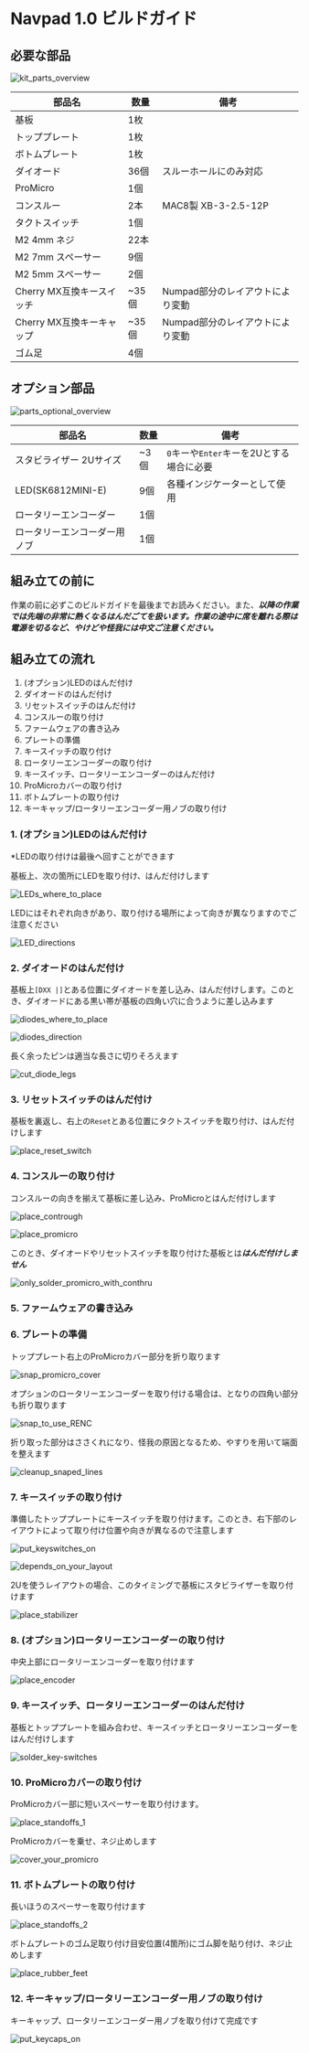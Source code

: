 # Navpad 1.0 ビルドガイド

## 必要な部品

![kit_parts_overview](imgs/IMG_3788.jpg)

|部品名|数量|備考|
|---|---|---|
|基板|1枚|
|トッププレート|1枚|
|ボトムプレート|1枚|
|ダイオード|36個|スルーホールにのみ対応|
|ProMicro|1個|
|コンスルー|2本|MAC8製 XB-3-2.5-12P|
|タクトスイッチ|1個|
|M2 4mm ネジ|22本|
|M2 7mm スペーサー|9個|
|M2 5mm スペーサー|2個|
|Cherry MX互換キースイッチ|~35個|Numpad部分のレイアウトにより変動|
|Cherry MX互換キーキャップ|~35個|Numpad部分のレイアウトにより変動|
|ゴム足|4個|

## オプション部品

![parts_optional_overview](imgs/IMG_3790.jpg)

|部品名|数量|備考|
|---|---|---|
|スタビライザー 2Uサイズ|~3個|`0`キーや`Enter`キーを2Uとする場合に必要|
|LED(SK6812MINI-E)|9個|各種インジケーターとして使用|
|ロータリーエンコーダー|1個|
|ロータリーエンコーダー用ノブ|1個|

## 組み立ての前に

作業の前に必ずこのビルドガイドを最後までお読みください。また、***以降の作業では先端の非常に熱くなるはんだごてを扱います。作業の途中に席を離れる際は電源を切るなど、やけどや怪我には中文ご注意ください。***

## 組み立ての流れ

1. (オプション)LEDのはんだ付け
1. ダイオードのはんだ付け
1. リセットスイッチのはんだ付け
1. コンスルーの取り付け
1. ファームウェアの書き込み
1. プレートの準備
1. キースイッチの取り付け
1. ロータリーエンコーダーの取り付け
1. キースイッチ、ロータリーエンコーダーのはんだ付け
1. ProMicroカバーの取り付け
1. ボトムプレートの取り付け
1. キーキャップ/ロータリーエンコーダー用ノブの取り付け

### 1. (オプション)LEDのはんだ付け

\*LEDの取り付けは最後へ回すことができます

基板上、次の箇所にLEDを取り付け、はんだ付けします

![LEDs_where_to_place](imgs/IMG_3795.png)

LEDにはそれぞれ向きがあり、取り付ける場所によって向きが異なりますのでご注意ください

![LED_directions](imgs/IMG_3802.jpg)

### 2. ダイオードのはんだ付け

基板上`[DXX |]`とある位置にダイオードを差し込み、はんだ付けします。このとき、ダイオードにある黒い帯が基板の四角い穴に合うように差し込みます

![diodes_where_to_place](imgs/IMG_3812.jpg)

![diodes_direction](imgs/IMG_3808.jpg)

長く余ったピンは適当な長さに切りそろえます

![cut_diode_legs](imgs/IMG_3818.jpg)

### 3. リセットスイッチのはんだ付け

基板を裏返し、右上の`Reset`とある位置にタクトスイッチを取り付け、はんだ付けします

![place_reset_switch](imgs/IMG_3823.jpg)

### 4. コンスルーの取り付け

コンスルーの向きを揃えて基板に差し込み、ProMicroとはんだ付けします

![place_contrough](imgs/IMG_3826.jpg)

![place_promicro](imgs/IMG_3831.jpg)

このとき、ダイオードやリセットスイッチを取り付けた基板とは***はんだ付けしません***

![only_solder_promicro_with_conthru](imgs/IMG_3834.jpg)

### 5. ファームウェアの書き込み









### 6. プレートの準備

トッププレート右上のProMicroカバー部分を折り取ります

![snap_promicro_cover](imgs/IMG_3842.jpg)

オプションのロータリーエンコーダーを取り付ける場合は、となりの四角い部分も折り取ります

![snap_to_use_RENC](imgs/IMG_3844.jpg)

折り取った部分はささくれになり、怪我の原因となるため、やすりを用いて端面を整えます

![cleanup_snaped_lines](imgs/IMG_3848.jpg)

### 7. キースイッチの取り付け

準備したトッププレートにキースイッチを取り付けます。このとき、右下部のレイアウトによって取り付け位置や向きが異なるので注意します

![put_keyswitches_on](imgs/IMG_3849.jpg)

![depends_on_your_layout](imgs/IMG_3851.png)

2Uを使うレイアウトの場合、このタイミングで基板にスタビライザーを取り付けます

![place_stabilizer](imgs/IMG_3856.jpg)

### 8. (オプション)ロータリーエンコーダーの取り付け

中央上部にロータリーエンコーダーを取り付けます

![place_encoder](imgs/IMG_3857.jpg)

### 9. キースイッチ、ロータリーエンコーダーのはんだ付け

基板とトッププレートを組み合わせ、キースイッチとロータリーエンコーダーをはんだ付けします

![solder_key-switches](imgs/IMG_3863.jpg)

### 10. ProMicroカバーの取り付け

ProMicroカバー部に短いスペーサーを取り付けます。

![place_standoffs_1](imgs/IMG_3866.jpg)

ProMicroカバーを乗せ、ネジ止めします

![cover_your_promicro](imgs/IMG_3868.jpg)

### 11. ボトムプレートの取り付け

長いほうのスペーサーを取り付けます

![place_standoffs_2](imgs/IMG_3869.jpg)

ボトムプレートのゴム足取り付け目安位置(4箇所)にゴム脚を貼り付け、ネジ止めします

![place_rubber_feet](imgs/IMG_3878.png)

### 12. キーキャップ/ロータリーエンコーダー用ノブの取り付け

キーキャップ、ロータリーエンコーダー用ノブを取り付けて完成です

![put_keycaps_on](imgs/IMG_3887.jpg)